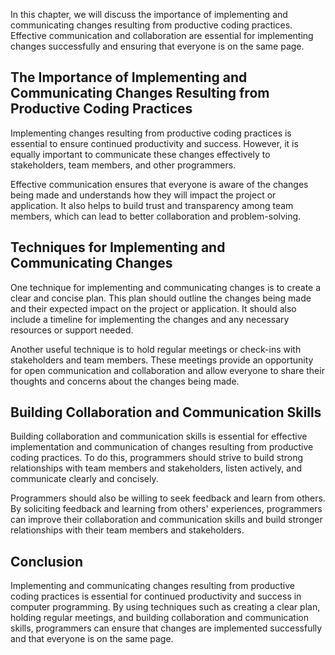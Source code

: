 
In this chapter, we will discuss the importance of implementing and communicating changes resulting from productive coding practices. Effective communication and collaboration are essential for implementing changes successfully and ensuring that everyone is on the same page.

The Importance of Implementing and Communicating Changes Resulting from Productive Coding Practices
---------------------------------------------------------------------------------------------------

Implementing changes resulting from productive coding practices is essential to ensure continued productivity and success. However, it is equally important to communicate these changes effectively to stakeholders, team members, and other programmers.

Effective communication ensures that everyone is aware of the changes being made and understands how they will impact the project or application. It also helps to build trust and transparency among team members, which can lead to better collaboration and problem-solving.

Techniques for Implementing and Communicating Changes
-----------------------------------------------------

One technique for implementing and communicating changes is to create a clear and concise plan. This plan should outline the changes being made and their expected impact on the project or application. It should also include a timeline for implementing the changes and any necessary resources or support needed.

Another useful technique is to hold regular meetings or check-ins with stakeholders and team members. These meetings provide an opportunity for open communication and collaboration and allow everyone to share their thoughts and concerns about the changes being made.

Building Collaboration and Communication Skills
-----------------------------------------------

Building collaboration and communication skills is essential for effective implementation and communication of changes resulting from productive coding practices. To do this, programmers should strive to build strong relationships with team members and stakeholders, listen actively, and communicate clearly and concisely.

Programmers should also be willing to seek feedback and learn from others. By soliciting feedback and learning from others' experiences, programmers can improve their collaboration and communication skills and build stronger relationships with their team members and stakeholders.

Conclusion
----------

Implementing and communicating changes resulting from productive coding practices is essential for continued productivity and success in computer programming. By using techniques such as creating a clear plan, holding regular meetings, and building collaboration and communication skills, programmers can ensure that changes are implemented successfully and that everyone is on the same page.
